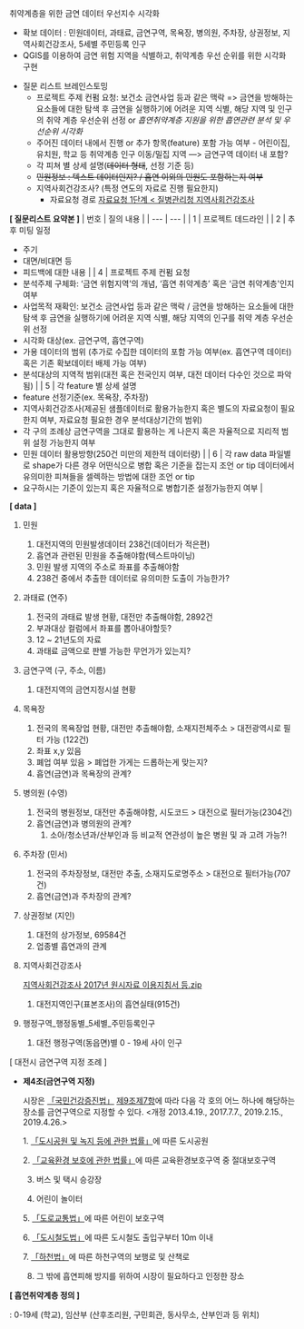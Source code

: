 취약계층을 위한 금연 데이터 우선지수 시각화

- 확보 데이터 : 민원데이터, 과태료, 금연구역, 목욕장, 병의원, 주차장, 상권정보, 지역사회건강조사, 5세별 주민등록 인구
- QGIS를 이용하여 금연 위험 지역을 식별하고, 취약계층 우선 순위를 위한 시각화 구현


* 질문 리스트 브레인스토밍
  - 프로젝트 주제 컨펌 요청: 
    보건소 금연사업 등과 같은 맥락 =>  금연을 방해하는 요소들에 대한 탐색 후 금연을 실행하기에 어려운 지역 식별, 해당 지역 및 인구의 취약 계층 우선순위 선정
    or *흡연취약계층 지원을 위한 흡연관련 분석 및 우선순위 시각화*
  - 주어진 데이터 내에서 진행 or 추가 항목(feature) 포함 가능 여부 - 어린이집, 유치원, 학교 등 취약계층 인구 이동/밀집 지역 —> 금연구역 데이터 내 포함?
  - 각 피쳐 별 상세 설명(~~데이터 형태~~, 선정 기준 등)
  - ~~민원정보 : 텍스트 데이터인지? / 흡연 이외의 민원도 포함하는지 여부~~
  - 지역사회건강조사? (특정 연도의 자료로 진행 필요한지)
      - 자료요청 경로
        [자료요청 1단계 < 질병관리청 지역사회건강조사](https://chs.kdca.go.kr/chs/rdr/rdrInfoPledgeMain.do)

**[ 질문리스트 요약본 ]**
| 번호 | 질의 내용 |
| --- | --- |
| 1 | 프로젝트 데드라인 |
| 2 | 추후 미팅 일정
- 주기
- 대면/비대면 등
- 피드백에 대한 내용 |
| 4 | 프로젝트 주제 컨펌 요청
- 분석주제 구체화: ‘금연 위험지역’의 개념, ‘흡연 취약계층’ 혹은 ‘금연 취약계층'인지 여부
- 사업목적 재확인: 보건소 금연사업 등과 같은 맥락 / 금연을 방해하는 요소들에 대한 탐색 후 금연을 실행하기에 어려운 지역 식별, 해당 지역의 인구를 취약 계층 우선순위 선정
- 시각화 대상(ex. 금연구역, 흡연구역)
- 가용 데이터의 범위 (추가로 수집한 데이터의 포함 가능 여부(ex. 흡연구역 데이터) 혹은 기존 확보데이터 배제 가능 여부)
- 분석대상의 지역적 범위(대전 혹은 전국인지 여부, 대전 데이터 다수인 것으로 파악됨) |
| 5 | 각 feature 별 상세 설명
- feature 선정기준(ex. 목욕장, 주차장)
- 지역사회건강조사(제공된 샘플데이터로 활용가능한지 혹은 별도의 자료요청이 필요한지 여부, 자료요청 필요한 경우 분석대상기간의 범위)
- 각 구의 조례상 금연구역을 그대로 활용하는 게 나은지 혹은 자율적으로 지리적 범위 설정 가능한지 여부
- 민원 데이터 활용방향(250건 미만의 제한적 데이터량) |
| 6 | 각 raw data 파일별로 shape가 다른 경우 어떤식으로 병합 혹은 기준을 잡는지 조언 or tip
데이터에서 유의미한 피쳐들을 셀렉하는 방법에 대한 조언 or tip
- 요구하시는 기준이 있는지 혹은 자율적으로 병합기준 설정가능한지 여부 |


**[ data ]**

1. 민원
    1. 대전지역의 민원발생데이터 238건(데이터가 적은편)
    2. 흡연과 관련된 민원을 추출해야함(텍스트마이닝)
    3. 민원 발생 지역의 주소로 좌표를 추출해야함
    4. 238건 중에서 추출한 데이터로 유의미한 도출이 가능한가?
2. 과태료 (연주)
    1. 전국의 과태료 발생 현황, 대전만 추출해야함, 2892건
    2. 부과대상 컬럼에서 좌표를 뽑아내야할듯?
    3. 12 ~ 21년도의 자료
    4. 과태료 금액으로 판별 가능한 무언가가 있는지?
3. 금연구역 (구, 주소, 이름)
    1. 대전지역의 금연지정시설 현황
4. 목욕장
    1. 전국의 목욕장업 현황, 대전만 추출해야함, 소재지전체주소 > 대전광역시로 필터 가능 (122건)
    2. 좌표 x,y 있음
    3. 폐업 여부 있음 > 폐업한 가게는 드롭하는게 맞는지?
    4. 흡연(금연)과 목욕장의 관계?
5. 병의원 (수영)
    1. 전국의 병원정보, 대전만 추출해야함, 시도코드 > 대전으로 필터가능(2304건)
    2. 흡연(금연)과 병의원의 관계?
        1. 소아/청소년과/산부인과 등 비교적 연관성이 높은 병원 및 과  고려 가능?!
6. 주차장 (민서)
    1. 전국의 주차장정보, 대전만 추출, 소재지도로명주소 > 대전으로 필터가능(707건)
    2. 흡연(금연)과 주차장의 관계?
7. 상권정보 (지인)
    1. 대전의 상가정보, 69584건
    2. 업종별 흡연과의 관계
8. 지역사회건강조사
    
    [지역사회건강조사 2017년 원시자료 이용지침서 등.zip](https://s3-us-west-2.amazonaws.com/secure.notion-static.com/7496e2c6-2185-4fd8-ae43-3fc660213f8a/%EC%A7%80%EC%97%AD%EC%82%AC%ED%9A%8C%EA%B1%B4%EA%B0%95%EC%A1%B0%EC%82%AC_2017%EB%85%84_%EC%9B%90%EC%8B%9C%EC%9E%90%EB%A3%8C_%EC%9D%B4%EC%9A%A9%EC%A7%80%EC%B9%A8%EC%84%9C_%EB%93%B1.zip)
    
    1. 대전지역인구(표본조사)의 흡연실태(915건)
9. 행정구역_행정동별_5세별_주민등록인구
    1. 대전 행정구역(동읍면)별 0 - 19세 사이 인구


[ 대전시 금연구역 지정 조례 ] 

- **제4조(금연구역 지정)**
    
    시장은 [「국민건강증진법」](https://www.law.go.kr/LSW/ordinInfoP.do?ordinSeq=1658037#AJAX) [제9조제7항](https://www.law.go.kr/LSW/ordinInfoP.do?ordinSeq=1658037#AJAX)에 따라 다음 각 호의 어느 하나에 해당하는 장소를 금연구역으로 지정할 수 있다. <개정 2013.4.19., 2017.7.7., 2019.2.15., 2019.4.26.>
    
    1. [「도시공원 및 녹지 등에 관한 법률」](https://www.law.go.kr/LSW/ordinInfoP.do?ordinSeq=1658037#AJAX)에 따른 도시공원
    
    2. [「교육환경 보호에 관한 법률」](https://www.law.go.kr/LSW/ordinInfoP.do?ordinSeq=1658037#AJAX)에 따른 교육환경보호구역 중 절대보호구역
    
    3. 버스 및 택시 승강장
    
    4. 어린이 놀이터
    
    5. [「도로교통법」](https://www.law.go.kr/LSW/ordinInfoP.do?ordinSeq=1658037#AJAX)에 따른 어린이 보호구역
    
    6. [「도시철도법」](https://www.law.go.kr/LSW/ordinInfoP.do?ordinSeq=1658037#AJAX)에 따른 도시철도 출입구부터 10m 이내
    
    7. [「하천법」](https://www.law.go.kr/LSW/ordinInfoP.do?ordinSeq=1658037#AJAX)에 따른 하천구역의 보행로 및 산책로
    
    8. 그 밖에 흡연피해 방지를 위하여 시장이 필요하다고 인정한 장소
    

**[ 흡연취약계층 정의 ]**

: 0-19세 (학교), 임산부 (산후조리원, 구민회관, 동사무소, 산부인과 등 위치)
